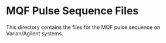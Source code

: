 # MQF Pulse Sequence Files

This directory contains the files for the MQF pulse sequence
on Varian/Agilent systems.
